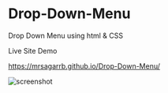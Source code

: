 # Drop-Down-Menu
Drop Down Menu using html &amp; CSS

Live Site Demo 

https://mrsagarrb.github.io/Drop-Down-Menu/

![screenshot](https://user-images.githubusercontent.com/87903581/146770693-1501e932-d0b4-42e0-8303-fd9fc8a9bb69.png)
